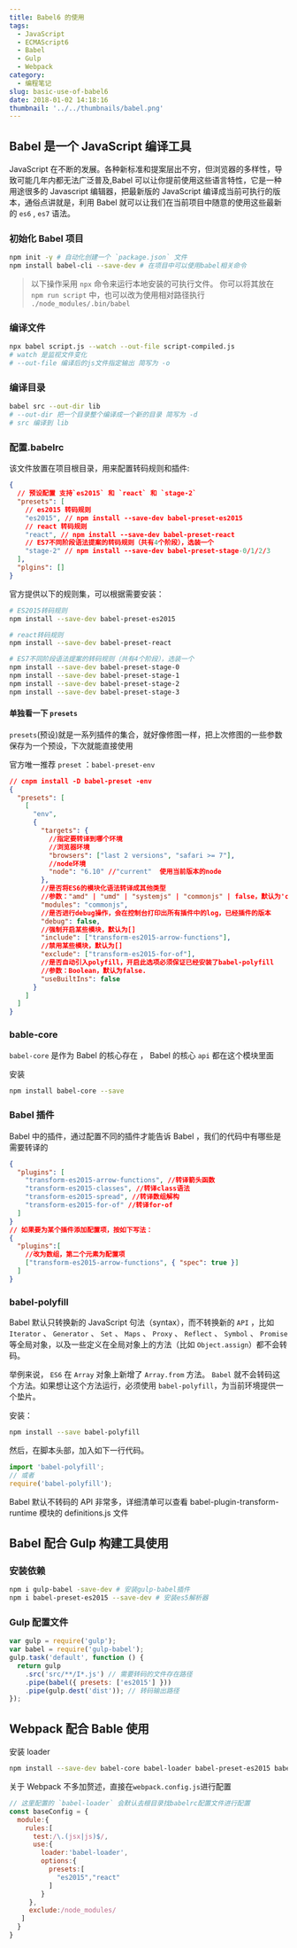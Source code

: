 ```yaml
---
title: Babel6 的使用
tags:
  - JavaScript
  - ECMAScript6
  - Babel
  - Gulp
  - Webpack
category:
  - 编程笔记
slug: basic-use-of-babel6
date: 2018-01-02 14:18:16
thumbnail: '../../thumbnails/babel.png'
---
```


## Babel 是一个 JavaScript 编译工具

JavaScript 在不断的发展。各种新标准和提案层出不穷，但浏览器的多样性，导致可能几年内都无法广泛普及,Babel 可以让你提前使用这些语言特性，它是一种用途很多的 Javascript 编辑器，把最新版的 JavaScript 编译成当前可执行的版本，通俗点讲就是，利用 Babel 就可以让我们在当前项目中随意的使用这些最新的 `es6` , `es7` 语法。

### 初始化 Babel 项目

```bash
npm init -y # 自动化创建一个 `package.json` 文件
npm install babel-cli --save-dev # 在项目中可以使用babel相关命令
```

> 以下操作采用 `npx` 命令来运行本地安装的可执行文件。 你可以将其放在 `npm run script` 中，也可以改为使用相对路径执行 `./node_modules/.bin/babel`

### 编译文件

```bash
npx babel script.js --watch --out-file script-compiled.js
# watch 是监视文件变化
# --out-file 编译后的js文件指定输出 简写为 -o
```

### 编译目录

```bash
babel src --out-dir lib
# --out-dir 把一个目录整个编译成一个新的目录 简写为 -d
# src 编译到 lib
```

### 配置.babelrc

该文件放置在项目根目录，用来配置转码规则和插件:

```json
{
  // 预设配置 支持`es2015` 和 `react` 和 `stage-2`
  "presets": [
    // es2015 转码规则
    "es2015", // npm install --save-dev babel-preset-es2015
    // react 转码规则
    "react", // npm install --save-dev babel-preset-react
    // ES7不同阶段语法提案的转码规则（共有4个阶段），选装一个
    "stage-2" // npm install --save-dev babel-preset-stage-0/1/2/3
  ],
  "plgins": []
}
```

官方提供以下的规则集，可以根据需要安装：

```bash
# ES2015转码规则
npm install --save-dev babel-preset-es2015

# react转码规则
npm install --save-dev babel-preset-react

# ES7不同阶段语法提案的转码规则（共有4个阶段），选装一个
npm install --save-dev babel-preset-stage-0
npm install --save-dev babel-preset-stage-1
npm install --save-dev babel-preset-stage-2
npm install --save-dev babel-preset-stage-3
```

#### 单独看一下 `presets`

`presets`(预设)就是一系列插件的集合，就好像修图一样，把上次修图的一些参数保存为一个预设，下次就能直接使用

官方唯一推荐 `preset` ：`babel-preset-env`

```json
// cnpm install -D babel-preset -env
{
  "presets": [
    [
      "env",
      {
        "targets": {
          //指定要转译到哪个环境
          //浏览器环境
          "browsers": ["last 2 versions", "safari >= 7"],
          //node环境
          "node": "6.10" //"current"  使用当前版本的node
        },
        //是否将ES6的模块化语法转译成其他类型
        //参数："amd" | "umd" | "systemjs" | "commonjs" | false，默认为'commonjs'
        "modules": "commonjs",
        //是否进行debug操作，会在控制台打印出所有插件中的log，已经插件的版本
        "debug": false,
        //强制开启某些模块，默认为[]
        "include": ["transform-es2015-arrow-functions"],
        //禁用某些模块，默认为[]
        "exclude": ["transform-es2015-for-of"],
        //是否自动引入polyfill，开启此选项必须保证已经安装了babel-polyfill
        //参数：Boolean，默认为false.
        "useBuiltIns": false
      }
    ]
  ]
}
```

### bable-core

`babel-core` 是作为 Babel 的核心存在 ， Babel 的核心 `api` 都在这个模块里面

安装

```bash
npm install babel-core --save
```

### Babel 插件

Babel 中的插件，通过配置不同的插件才能告诉 Babel ，我们的代码中有哪些是需要转译的

```json
{
  "plugins": [
    "transform-es2015-arrow-functions", //转译箭头函数
    "transform-es2015-classes", //转译class语法
    "transform-es2015-spread", //转译数组解构
    "transform-es2015-for-of" //转译for-of
  ]
}
// 如果要为某个插件添加配置项，按如下写法：
{
  "plugins":[
    //改为数组，第二个元素为配置项
    ["transform-es2015-arrow-functions", { "spec": true }]
  ]
}
```

### babel-polyfill

Babel 默认只转换新的 JavaScript 句法（syntax），而不转换新的 `API` ，比如 `Iterator` 、 `Generator` 、 `Set` 、 `Maps` 、 `Proxy` 、 `Reflect` 、 `Symbol` 、 `Promise` 等全局对象，以及一些定义在全局对象上的方法（比如 `Object.assign`）都不会转码。

举例来说， `ES6` 在 `Array` 对象上新增了 `Array.from` 方法。 `Babel` 就不会转码这个方法。如果想让这个方法运行，必须使用 `babel-polyfill`，为当前环境提供一个垫片。

安装：

```bash
npm install --save babel-polyfill
```

然后，在脚本头部，加入如下一行代码。

```js
import 'babel-polyfill';
// 或者
require('babel-polyfill');
```

Babel 默认不转码的 API 非常多，详细清单可以查看 babel-plugin-transform-runtime 模块的 definitions.js 文件

## Babel 配合 Gulp 构建工具使用

### 安装依赖

```bash
npm i gulp-babel -save-dev # 安装gulp-babel插件
npm i babel-preset-es2015 --save-dev # 安装es5解析器
```

### Gulp 配置文件

```js
var gulp = require('gulp');
var babel = require('gulp-babel');
gulp.task('default', function () {
  return gulp
    .src('src/**/I*.js') // 需要转码的文件存在路径
    .pipe(babel({ presets: ['es2015'] }))
    .pipe(gulp.dest('dist')); // 转码输出路径
});
```

## Webpack 配合 Bable 使用

安装 loader

```bash
npm install --save-dev babel-core babel-loader babel-preset-es2015 babel-preset-react
```

关于 Webpack 不多加赘述，直接在`webpack.config.js`进行配置

```js
// 这里配置的 `babel-loader` 会默认去根目录找babelrc配置文件进行配置
const baseConfig = {
  module:{
    rules:[
      test:/\.(jsx|js)$/,
      use:{
        loader:'babel-loader',
        options:{
          presets:[
            "es2015","react"
          ]
        }
     },
     exclude:/node_modules/
   ]
  }
}
```
